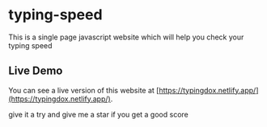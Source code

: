 # typing-speed

This is a single page javascript website which will help you check your typing speed

## Live Demo

You can see a live version of this website at [https://typingdox.netlify.app/](https://typingdox.netlify.app/).

give it a try and give me a star if you get a good score 
